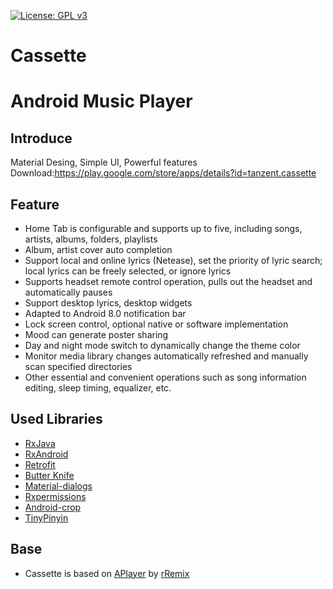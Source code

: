 [![License: GPL v3](https://img.shields.io/badge/License-GPL%20v3-blue.svg)](https://github.com/rRemix/APlayer/blob/master/LICENSE)

# Cassette
# Android Music Player

## Introduce
Material Desing, Simple UI, Powerful features<br>
Download:https://play.google.com/store/apps/details?id=tanzent.cassette


## Feature
- Home Tab is configurable and supports up to five, including songs, artists, albums, folders, playlists
- Album, artist cover auto completion
- Support local and online lyrics (Netease), set the priority of lyric search; local lyrics can be freely selected, or ignore lyrics
- Supports headset remote control operation, pulls out the headset and automatically pauses
- Support desktop lyrics, desktop widgets
- Adapted to Android 8.0 notification bar
- Lock screen control, optional native or software implementation
- Mood can generate poster sharing
- Day and night mode switch to dynamically change the theme color
- Monitor media library changes automatically refreshed and manually scan specified directories
- Other essential and convenient operations such as song information editing, sleep timing, equalizer, etc.


## Used Libraries
- [RxJava](https://github.com/ReactiveX/RxJava)
- [RxAndroid](https://github.com/ReactiveX/RxAndroid)
- [Retrofit](https://github.com/square/retrofit)
- [Butter Knife](https://github.com/JakeWharton/butterknife)
- [Material-dialogs](https://github.com/afollestad/material-dialogs)
- [Rxpermissions](https://github.com/tbruyelle/RxPermissions)
- [Android-crop](https://github.com/jdamcd/android-crop)
- [TinyPinyin](https://github.com/promeG/TinyPinyin)

## Base
- Cassette is based on [APlayer](https://github.com/rRemix/APlayer) by [rRemix](https://github.com/rRemix)
